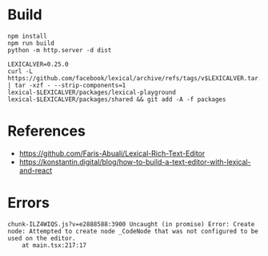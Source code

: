 # Build
```
npm install
npm run build
python -m http.server -d dist
```

```
LEXICALVER=0.25.0
curl -L https://github.com/facebook/lexical/archive/refs/tags/v$LEXICALVER.tar.gz | tar -xzf - --strip-components=1 lexical-$LEXICALVER/packages/lexical-playground lexical-$LEXICALVER/packages/shared && git add -A -f packages
```

# References
- https://github.com/Faris-Abuali/Lexical-Rich-Text-Editor
- https://konstantin.digital/blog/how-to-build-a-text-editor-with-lexical-and-react

# Errors
```
chunk-ILZ4WIQS.js?v=e2888588:3900 Uncaught (in promise) Error: Create node: Attempted to create node _CodeNode that was not configured to be used on the editor.
    at main.tsx:217:17
```
